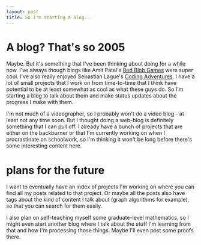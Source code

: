 ```yaml
---
layout: post
title: So I'm starting a blog...
---
```

# A blog? That's so 2005
Maybe. But it's something that I've been thinking about doing for a while now.
I've always though blogs like Amit Patel's
[Red Blob Games](https://www.redblobgames.com/) were super cool. I've also
really enjoyed Sebastian Lague's
[Coding Adventures](https://www.youtube.com/c/SebastianLague/featured).
I have a lot of small projects that I work on from time-to-time that I think
have potential to be at least somewhat as cool as what these guys do. So I'm
starting a blog to talk about them and make status updates about the progress I
make with them.

I'm not much of a videographer, so I probably won't do a video blog - at least
not any time soon. But I thought doing a web-blog is definitely something that
I can pull off. I already have a bunch of projects that are either on the
backburner or that I'm currently working on when I procrastinate on schoolwork,
so I'm thinking it won't be long before there's some interesting content here.

# plans for the future
I want to eventually have an index of projects I'm working on where you can find
all my posts related to that project. Or maybe all the posts also have tags about
the kind of content I talk about (graph algorithms for example), so that you can
search for them easily.

I also plan on self-teaching myself some graduate-level mathematics, so I might
even start another blog where I talk about the stuff I'm learning from that and
how I'm processing those things. Maybe I'll even post some proofs there.
